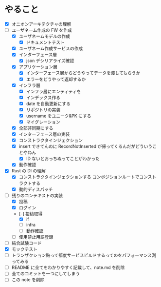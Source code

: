 # やること

- [x] オニオンアーキテクチャの理解
- [ ] ユーザネーム作成の FW を作成
  - [x] ユーザネームモデルの作成
    - [x] ドキュメントテスト
  - [x] ユーザネーム作成サービスの作成
  - [x] インターフェース層
    - [x] json デシリアライズ確認
  - [x] アプリケーション層
    - [x] インターフェース層からどうやってデータを渡してもらうか
    - [x] エラーをどうやって返却するか
  - [x] インフラ層
    - [x] インフラ層にエンティティを
    - [x] インデックス作る
    - [x] date を自動更新にする
    - [x] リポジトリの実装
    - [x] username をユニーク&PK にする
    - [x] マイグレーション
  - [x] 全部非同期にする
  - [x] インターフェース層の実装
  - [x] コンストラクタインジェクション
  - [x] insert できてんのに RecordNotInserted が帰ってくるんだがどういうことやねん
    - [x] ID ないとおっちぬってことがわかった
  - [x] 動作確認
- [x] Rust の DI の理解
  - [x] コンストラクタインジェクションする コンポジションルートでコンストラクトする
  - [x] 動的ディスパッチ
- [ ] 残りのコンテキストの実装
  - [x] 投稿
  - [x] ログイン
  - [-] 投稿取得
    - [x] if
    - [ ] infra
    - [ ] 動作確認
  - [ ] 使用禁止用語登録
- [ ] 結合試験コード
- [x] モックテスト
- [ ] トランザクション貼って都度サービスビルドするってのをパフォーマンス測ってみる
- [ ] README に全てをわかりやすく記載して、note.md を削除
- [ ] 全てのコミットを一つにしてしまう
- [ ] この note を削除
